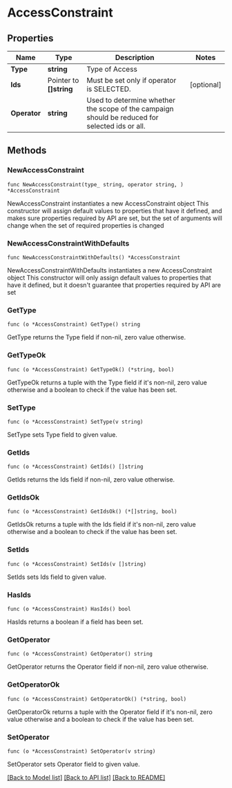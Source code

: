 # AccessConstraint

## Properties

Name | Type | Description | Notes
------------ | ------------- | ------------- | -------------
**Type** | **string** | Type of Access | 
**Ids** | Pointer to **[]string** | Must be set only if operator is SELECTED. | [optional] 
**Operator** | **string** | Used to determine whether the scope of the campaign should be reduced for selected ids or all. | 

## Methods

### NewAccessConstraint

`func NewAccessConstraint(type_ string, operator string, ) *AccessConstraint`

NewAccessConstraint instantiates a new AccessConstraint object
This constructor will assign default values to properties that have it defined,
and makes sure properties required by API are set, but the set of arguments
will change when the set of required properties is changed

### NewAccessConstraintWithDefaults

`func NewAccessConstraintWithDefaults() *AccessConstraint`

NewAccessConstraintWithDefaults instantiates a new AccessConstraint object
This constructor will only assign default values to properties that have it defined,
but it doesn't guarantee that properties required by API are set

### GetType

`func (o *AccessConstraint) GetType() string`

GetType returns the Type field if non-nil, zero value otherwise.

### GetTypeOk

`func (o *AccessConstraint) GetTypeOk() (*string, bool)`

GetTypeOk returns a tuple with the Type field if it's non-nil, zero value otherwise
and a boolean to check if the value has been set.

### SetType

`func (o *AccessConstraint) SetType(v string)`

SetType sets Type field to given value.


### GetIds

`func (o *AccessConstraint) GetIds() []string`

GetIds returns the Ids field if non-nil, zero value otherwise.

### GetIdsOk

`func (o *AccessConstraint) GetIdsOk() (*[]string, bool)`

GetIdsOk returns a tuple with the Ids field if it's non-nil, zero value otherwise
and a boolean to check if the value has been set.

### SetIds

`func (o *AccessConstraint) SetIds(v []string)`

SetIds sets Ids field to given value.

### HasIds

`func (o *AccessConstraint) HasIds() bool`

HasIds returns a boolean if a field has been set.

### GetOperator

`func (o *AccessConstraint) GetOperator() string`

GetOperator returns the Operator field if non-nil, zero value otherwise.

### GetOperatorOk

`func (o *AccessConstraint) GetOperatorOk() (*string, bool)`

GetOperatorOk returns a tuple with the Operator field if it's non-nil, zero value otherwise
and a boolean to check if the value has been set.

### SetOperator

`func (o *AccessConstraint) SetOperator(v string)`

SetOperator sets Operator field to given value.



[[Back to Model list]](../README.md#documentation-for-models) [[Back to API list]](../README.md#documentation-for-api-endpoints) [[Back to README]](../README.md)


